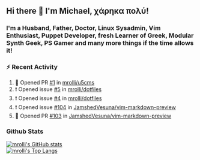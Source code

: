## Hi there 👋 I'm Michael, χάρηκα πολύ!

<!--
**mrolli/mrolli** is a ✨ _special_ ✨ repository because its `README.md` (this file) appears on your GitHub profile.

Here are some ideas to get you started:

- 🔭 I’m currently working on ...
- 🌱 I’m currently learning ...
- 👯 I’m looking to collaborate on ...
- 🤔 I’m looking for help with ...
- 💬 Ask me about ...
- 📫 How to reach me: ...
- 😄 Pronouns: ...
- ⚡ Fun fact: ...
-->

### I'm a Husband, Father, Doctor, Linux Sysadmin, Vim Enthusiast, Puppet Developer, fresh Learner of Greek, Modular Synth Geek, PS Gamer and many more things if the time allows it!

### :zap: Recent Activity

<!--START_SECTION:activity-->
1. 💪 Opened PR [#1](https://github.com/mrolli/u5cms/pull/1) in [mrolli/u5cms](https://github.com/mrolli/u5cms)
2. ❗️ Opened issue [#5](https://github.com/mrolli/dotfiles/issues/5) in [mrolli/dotfiles](https://github.com/mrolli/dotfiles)
3. ❗️ Opened issue [#4](https://github.com/mrolli/dotfiles/issues/4) in [mrolli/dotfiles](https://github.com/mrolli/dotfiles)
4. ❗️ Opened issue [#104](https://github.com/JamshedVesuna/vim-markdown-preview/issues/104) in [JamshedVesuna/vim-markdown-preview](https://github.com/JamshedVesuna/vim-markdown-preview)
5. 💪 Opened PR [#103](https://github.com/JamshedVesuna/vim-markdown-preview/pull/103) in [JamshedVesuna/vim-markdown-preview](https://github.com/JamshedVesuna/vim-markdown-preview)
<!--END_SECTION:activity-->

### Github Stats
[![mrolli's GitHub stats](https://github-readme-stats.vercel.app/api?username=mrolli&count_private=true&show_icons=true&theme=onedark)](https://github.com/anuraghazra/github-readme-stats)  
[![mrolli's Top Langs](https://github-readme-stats.vercel.app/api/top-langs/?username=mrolli&count_private=true&theme=onedark&hide=c%2B%2B,c,html,cmake,makefile&layout=compact)](https://github.com/anuraghazra/github-readme-stats)
